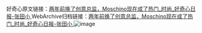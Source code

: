 好奇心原文链接：[两年前换了创意总监，Moschino现在成了热门_时尚_好奇心日报-张田小 ](https://www.qdaily.com/articles/11160.html)
WebArchive归档链接：[两年前换了创意总监，Moschino现在成了热门_时尚_好奇心日报-张田小 ](http://web.archive.org/web/20161016165028/http://www.qdaily.com:80/articles/11160.html)
![image](http://ww3.sinaimg.cn/large/007d5XDply1g3wcxqxxexj30u02fs7wh)